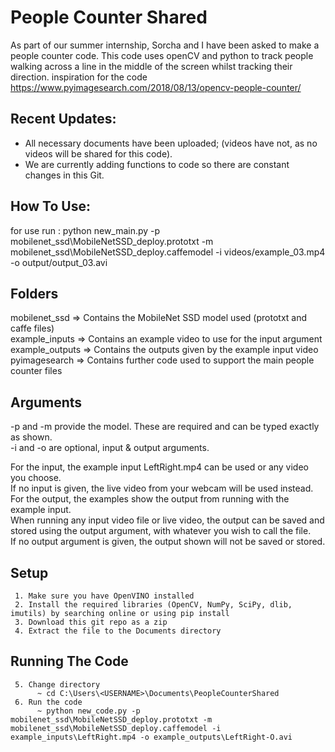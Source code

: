 # People Counter Shared
As part of our summer internship, Sorcha and I have been asked to make a people counter code.
This code uses openCV and python to track people walking across a line in the middle of the screen whilst tracking their direction.
inspiration for the code https://www.pyimagesearch.com/2018/08/13/opencv-people-counter/

## Recent Updates:
* All necessary documents have been uploaded; (videos have not, as no videos will be shared for this code).
* We are currently adding functions to code so there are constant changes in this Git.

## How To Use:
for use run : python new_main.py -p mobilenet_ssd\MobileNetSSD_deploy.prototxt -m mobilenet_ssd\MobileNetSSD_deploy.caffemodel  -i videos/example_03.mp4 -o output/output_03.avi

## Folders
mobilenet_ssd => Contains the MobileNet SSD model used (prototxt and caffe files)  
example_inputs => Contains an example video to use for the input argument  
example_outputs => Contains the outputs given by the example input video  
pyimagesearch => Contains further code used to support the main people counter files

## Arguments
-p and -m provide the model. These are required and can be typed exactly as shown.  
-i and -o are optional, input & output arguments.  

For the input, the example input LeftRight.mp4 can be used or any video you choose.  
If no input is given, the live video from your webcam will be used instead.  
For the output, the examples show the output from running with the example input.  
When running any input video file or live video, the output can be saved and stored using the output argument, with whatever you wish to call the file.  
If no output argument is given, the output shown will not be saved or stored.

## Setup
     1. Make sure you have OpenVINO installed
     2. Install the required libraries (OpenCV, NumPy, SciPy, dlib, imutils) by searching online or using pip install
     3. Download this git repo as a zip
     4. Extract the file to the Documents directory

## Running The Code
     5. Change directory
          ~ cd C:\Users\<USERNAME>\Documents\PeopleCounterShared
     6. Run the code
          ~ python new_code.py -p mobilenet_ssd\MobileNetSSD_deploy.prototxt -m mobilenet_ssd\MobileNetSSD_deploy.caffemodel -i example_inputs\LeftRight.mp4 -o example_outputs\LeftRight-O.avi
